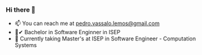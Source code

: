 ### Hi there 👋

- 📫 You can reach me at pedro.vassalo.lemos@gmail.com
- 🧾✔ Bachelor in Software Enginner in ISEP
- 🧾 Currently taking Master's at ISEP in Software Engineer - Computation Systems
